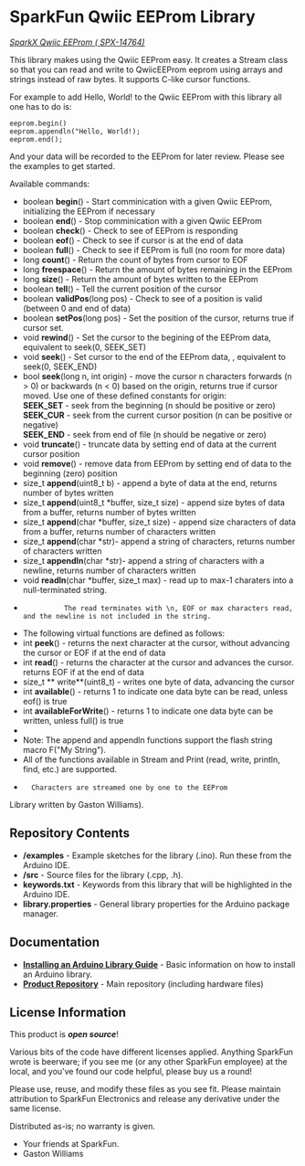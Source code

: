 SparkFun Qwiic EEProm Library
===========================================================

[*SparkX Qwiic EEProm ( SPX-14764)*](https://www.sparkfun.com/products/14764)

This library makes using the Qwiic EEProm easy. It creates a Stream class so that you can read and write
to QwiicEEProm eeprom using arrays and strings instead of raw bytes.  It supports C-like cursor functions.

For example to add Hello, World! to the Qwiic EEProm with this library all one has to do is:

    eeprom.begin()
    eeprom.appendln("Hello, World!);
    eeprom.end();

And your data will be recorded to the EEProm for later review. Please see the examples to get started.

Available commands:

* boolean **begin**() - Start comminication with a given Qwiic EEProm, initializing the EEProm if necessary
* boolean **end**() - Stop comminication with a given Qwiic EEProm
* boolean **check**() - Check to see of EEProm is responding
* boolean **eof**() - Check to see if cursor is at the end of data
* boolean **full**() - Check to see if EEProm is full (no room for more data)
* long    **count**() - Return the count of bytes from cursor to EOF
* long    **freespace**() - Return the amount of bytes remaining in the EEProm
* long    **size**() - Return the amount of bytes written to the EEProm
* boolean **tell**() - Tell the current position of the cursor
* boolean **validPos**(long pos) - Check to see of a position is valid (between 0 and end of data)
* boolean **setPos**(long pos) - Set the position of the cursor, returns true if cursor set.
* void    **rewind**() - Set the cursor to the begining of the EEProm data, equivalent to seek(0, SEEK_SET)
* void    **seek**() - Set cursor to the end of the EEProm data, , equivalent to seek(0, SEEK_END)
* bool    **seek**(long n, int origin) - move the cursor n characters forwards (n > 0) or backwards (n < 0) based on the origin, returns true if cursor moved.
	  Use one of these defined constants for origin:  
    **SEEK_SET** - seek from the beginning (n should be positive or zero)  
    **SEEK_CUR** - seek from the current cursor position (n can be positive or negative)  
    **SEEK_END** - seek from end of file (n should be negative or zero)  
* void    **truncate**() - truncate data by setting end of data at the current cursor position
* void    **remove**() - remove data from EEProm by setting end of data to the beginning (zero) position
* size_t  **append**(uint8_t b) - append a byte of data at the end, returns number of bytes written
* size_t  **append**(uint8_t *buffer, size_t size) - append size bytes of data from a buffer, returns number of bytes written
* size_t  **append**(char *buffer, size_t size) - append size characters of data from a buffer, returns number of characters written
* size_t  **append**(char *str)- append a string of characters, returns number of characters written
* size_t  **appendln**(char *str)- append a string of characters with a newline, returns number of characters written
* void    **readln**(char *buffer, size_t max) - read up to max-1 charaters into a null-terminated string.
*               The read terminates with \n, EOF or max characters read, and the newline is not included in the string.
* The following virtual functions are defined as follows:
* int     **peek**() - returns the next character at the cursor, without advancing the cursor or EOF if at the end of data
* int     **read**() - returns the character at the cursor and advances the cursor. returns EOF if at the end of data
* size_t  ** write**(uint8_t) - writes one byte of data, advancing the cursor
* int     **available**() - returns 1 to indicate one data byte can be read, unless eof() is true
* int     **availableForWrite**() - returns 1 to indicate one data byte can be written, unless full() is true
*
* Note: The append and appendln functions support the flash string macro F("My String").
*	All of the functions available in Stream and Print (read, write, println, find, etc.) are supported.
*       Characters are streamed one by one to the EEProm


Library written by Gaston Williams).

Repository Contents
-------------------

* **/examples** - Example sketches for the library (.ino). Run these from the Arduino IDE.
* **/src** - Source files for the library (.cpp, .h).
* **keywords.txt** - Keywords from this library that will be highlighted in the Arduino IDE.
* **library.properties** - General library properties for the Arduino package manager.

Documentation
--------------

* **[Installing an Arduino Library Guide](https://learn.sparkfun.com/tutorials/installing-an-arduino-library)** - Basic information on how to install an Arduino library.
* **[Product Repository](https://github.com/tbd/tbd)** - Main repository (including hardware files)

License Information
-------------------

This product is _**open source**_!

Various bits of the code have different licenses applied. Anything SparkFun wrote is beerware; if you see me (or any other SparkFun employee) at the local, and you've found our code helpful, please buy us a round!

Please use, reuse, and modify these files as you see fit. Please maintain attribution to SparkFun Electronics and release any derivative under the same license.

Distributed as-is; no warranty is given.

- Your friends at SparkFun.
- Gaston Williams
